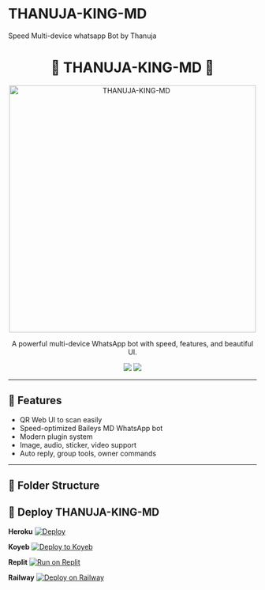 # THANUJA-KING-MD
Speed Multi-device whatsapp Bot by Thanuja
<h1 align="center">👑 THANUJA-KING-MD 👑</h1>

<p align="center">
  <img src="https://database.mizta-x.com/temp_links/1755157176546_1755157176546.image" width="500" alt="THANUJA-KING-MD"/>
</p>

<p align="center">
  A powerful multi-device WhatsApp bot with speed, features, and beautiful UI.
</p>

<p align="center">
  <a href="https://github.com/Thanujqdilsan/THANUJA-KING-MD"><img src="https://img.shields.io/github/repo-size/Thanujqdilsan/THANUJA-KING-MD?style=for-the-badge&logo=github" /></a>
  <a href="https://wa.me/94702509233"><img src="https://img.shields.io/badge/Owner-Thanuja-blue?style=for-the-badge&logo=whatsapp" /></a>
</p>

---

## 🚀 Features

- QR Web UI to scan easily
- Speed-optimized Baileys MD WhatsApp bot
- Modern plugin system
- Image, audio, sticker, video support
- Auto reply, group tools, owner commands

---

## 🧩 Folder Structure




## 🚀 Deploy THANUJA-KING-MD

**Heroku**
[![Deploy](https://www.herokucdn.com/deploy/button.svg)](https://heroku.com/deploy?template=https://github.com/Thanujqdilsan/THANUJA-KING-MD)

**Koyeb**
[![Deploy to Koyeb](https://www.koyeb.com/static/images/deploy/button.svg)](https://app.koyeb.com/deploy?type=git&repository=github.com/Thanujqdilsan/THANUJA-KING-MD&branch=main&name=thanuja-king-md)

**Replit**
[![Run on Replit](https://replit.com/badge/github/Thanujqdilsan/THANUJA-KING-MD)](https://replit.com/github/Thanujqdilsan/THANUJA-KING-MD)

**Railway**
[![Deploy on Railway](https://railway.app/button.svg)](https://railway.app/new/template?template=https://github.com/Thanujqdilsan/THANUJA-KING-MD&envs=SESSION_ID,OWNER_NUMBER,PREFIX,BOT_NAME&SESSION_IDDesc=Paste+your+session+id+from+pair-web&OWNER_NUMBERDesc=Owner+WhatsApp+number+without+plus+sign&PREFIXDesc=Bot+command+prefix&BOT_NAMEDesc=Bot+display+name)
